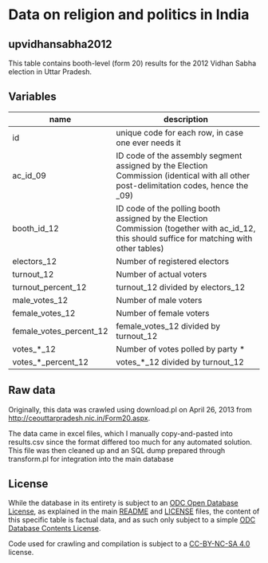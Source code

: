 # Data on religion and politics in India 

## upvidhansabha2012

This table contains booth-level (form 20) results for the 2012 Vidhan Sabha election in Uttar Pradesh.

## Variables

name | description
--- | ---
id | unique code for each row, in case one ever needs it
ac_id_09 | ID code of the assembly segment assigned by the Election Commission (identical with all other post-delimitation codes, hence the _09)
booth_id_12 | ID code of the polling booth assigned by the Election Commission (together with ac_id_12, this should suffice for matching with other tables)
electors_12 | Number of registered electors
turnout_12 | Number of actual voters
turnout_percent_12 | turnout_12 divided by electors_12
male_votes_12 | Number of male voters
female_votes_12 | Number of female voters
female_votes_percent_12 | female_votes_12 divided by turnout_12
votes_*_12 | Number of votes polled by party *
votes_*_percent_12 | votes_*_12 divided by turnout_12

## Raw data

Originally, this data was crawled using download.pl on April 26, 2013 from http://ceouttarpradesh.nic.in/Form20.aspx.

The data came in excel files, which I manually copy-and-pasted into results.csv since the format differed too much for any automated solution. This file was then cleaned up and an SQL dump prepared through transform.pl for integration into the main database

## License

While the database in its entirety is subject to an [ODC Open Database License](http://opendatacommons.org/licenses/odbl/), as explained in the main [README](https://github.com/raphael-susewind/india-religion-politics/blob/master/README.md) and [LICENSE](https://github.com/raphael-susewind/india-religion-politics/blob/master/LICENSE.md) files, the content of this specific table is factual data, and as such only subject to a simple [ODC Database Contents License](http://opendatacommons.org/licenses/dbcl/).

Code used for crawling and compilation is subject to a [CC-BY-NC-SA 4.0](https://creativecommons.org/licenses/by-nc-sa/4.0/) license.
